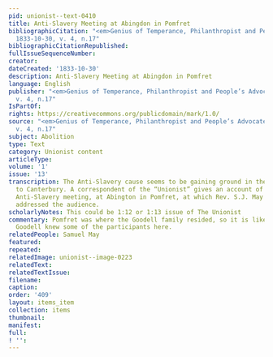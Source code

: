 ```yaml
---
pid: unionist--text-0410
title: Anti-Slavery Meeting at Abingdon in Pomfret
bibliographicCitation: "<em>Genius of Temperance, Philanthropist and People’s Advocate</em>
  1833-10-30, v. 4, n.17"
bibliographicCitationRepublished: 
fullIssueSequenceNumber: 
creator: 
dateCreated: '1833-10-30'
description: Anti-Slavery Meeting at Abingdon in Pomfret
language: English
publisher: "<em>Genius of Temperance, Philanthropist and People’s Advocate</em> 1833-10-30,
  v. 4, n.17"
IsPartOf: 
rights: https://creativecommons.org/publicdomain/mark/1.0/
source: "<em>Genius of Temperance, Philanthropist and People’s Advocate</em> 1833-10-30,
  v. 4, n.17"
subject: Abolition
type: Text
category: Unionist content
articleType: 
volume: '1'
issue: '13'
transcription: The Anti-Slavery cause seems to be gaining ground in the region adjacent
  to Canterbury. A correspondent of the “Unionist” gives an account of an interesting
  Anti-Slavery meeting, at Abington in Pomfret, at which Rev. S.J. May of Brooklyn
  addressed the audience.
scholarlyNotes: This could be 1:12 or 1:13 issue of The Unionist
commentary: Pomfret was where the Goodell family resided, so it is likely that William
  Goodell knew some of the participants here.
relatedPeople: Samuel May
featured: 
repeated: 
relatedImage: unionist--image-0223
relatedText: 
relatedTextIssue: 
filename: 
caption: 
order: '409'
layout: items_item
collection: items
thumbnail: 
manifest: 
full: 
! '': 
---
```

